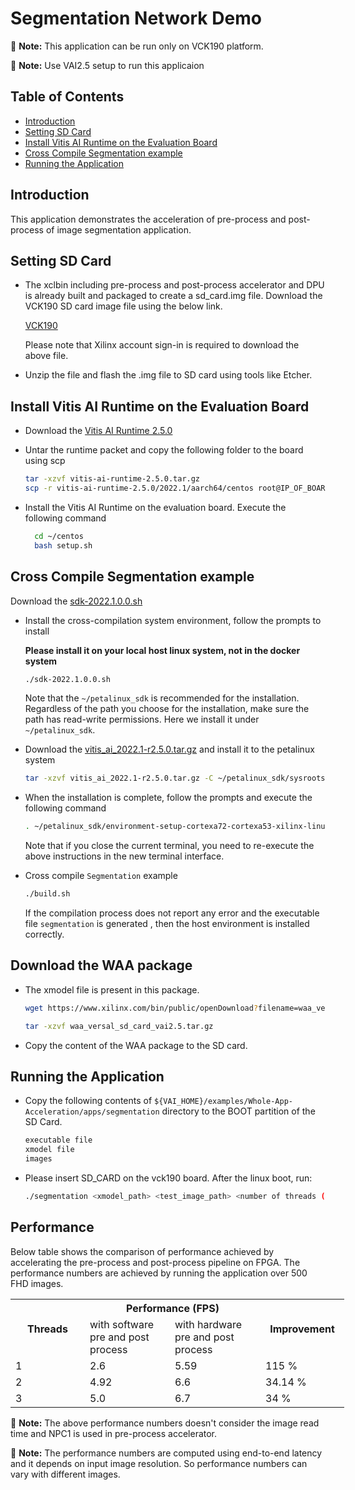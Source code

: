 # Segmentation Network Demo

:pushpin: **Note:** This application can be run only on VCK190 platform.

:pushpin: **Note:** Use VAI2.5 setup to run this applicaion


## Table of Contents

- [Introduction](#Introduction)
- [Setting SD Card](#Setting-SD-Card)
- [Install Vitis AI Runtime on the Evaluation Board](#Install-Vitis-AI-Runtime-on-the-Evaluation-Board)
- [Cross Compile Segmentation example](#Cross-Compile-Segmentation-example)
- [Running the Application](#Running-the-Application)


## Introduction
This application demonstrates the acceleration of pre-process and post-process of image segmentation application.

## Setting SD Card 

* The xclbin including pre-process and post-process accelerator and DPU is already built and packaged to create a sd_card.img file. Download the VCK190 SD card image file using the below link.

	[VCK190](https://www.xilinx.com/bin/public/openDownload?filename=segmentation_sd_card.tar.gz)
 
  Please note that Xilinx account sign-in is required to download the above file.
* Unzip the file and flash the .img file to SD card using tools like Etcher.

## Install Vitis AI Runtime on the Evaluation Board

  * Download the [Vitis AI Runtime 2.5.0](https://www.xilinx.com/bin/public/openDownload?filename=vitis-ai-runtime-2.5.0.tar.gz)

  * Untar the runtime packet and copy the following folder to the board using scp

    ```sh
    tar -xzvf vitis-ai-runtime-2.5.0.tar.gz
    scp -r vitis-ai-runtime-2.5.0/2022.1/aarch64/centos root@IP_OF_BOARD:~/ 
    ```

   * Install the Vitis AI Runtime on the evaluation board. Execute the following command

      ```sh
        cd ~/centos
        bash setup.sh
      ```

## Cross Compile Segmentation example

  Download the [sdk-2022.1.0.0.sh](https://www.xilinx.com/bin/public/openDownload?filename=sdk-2022.1.0.0.sh)

  * Install the cross-compilation system environment, follow the prompts to install

    **Please install it on your local host linux system, not in the docker system**

    ```sh
    ./sdk-2022.1.0.0.sh
    ```
    Note that the `~/petalinux_sdk` is recommended for the installation. Regardless of the path you choose for the installation, make sure the path has read-write permissions. Here we install it under `~/petalinux_sdk`.

  * Download the [vitis_ai_2022.1-r2.5.0.tar.gz](https://www.xilinx.com/bin/public/openDownload?filename=vitis_ai_2022.1-r2.5.0.tar.gz) and install it to the petalinux system 
    ```sh
    tar -xzvf vitis_ai_2022.1-r2.5.0.tar.gz -C ~/petalinux_sdk/sysroots/cortexa72-cortexa53-xilinx-linux
    ```   

  * When the installation is complete, follow the prompts and execute the following command

    ```sh
    . ~/petalinux_sdk/environment-setup-cortexa72-cortexa53-xilinx-linux
    ```
    Note that if you close the current terminal, you need to re-execute the above instructions in the new terminal interface.

  * Cross compile `Segmentation` example
    ```sh
    ./build.sh
    ```
    If the compilation process does not report any error and the executable file `segmentation` is generated , then the host environment is installed correctly.   


## Download the WAA package

* The xmodel file is present in this package.

  ```sh
  wget https://www.xilinx.com/bin/public/openDownload?filename=waa_versal_sd_card_vai2.5.tar.gz -O waa_versal_sd_card_vai2.5.tar.gz

  tar -xzvf waa_versal_sd_card_vai2.5.tar.gz
  ```
* Copy the content of the WAA package to the SD card.

## Running the Application

* Copy the following contents of  `${VAI_HOME}/examples/Whole-App-Acceleration/apps/segmentation` directory to the BOOT partition of the SD Card.

  ```sh
  executable file
  xmodel file
  images
  ```

* Please insert SD_CARD on the vck190 board. After the linux boot, run:

    ```sh
  ./segmentation <xmodel_path> <test_image_path> <number of threads (from 1 to 6)> <post_process_type(0:hw, 1:cpu)> <preprocess_type(0:hw, 1:cpu)>
    ```
## Performance

Below table shows the comparison of performance achieved by accelerating the pre-process and post-process pipeline on FPGA.
The performance numbers are achieved by running the application over 500 FHD images.

<table style="undefined;table-layout: fixed; width: 664px">
<colgroup>
<col style="width: 119px">
<col style="width: 136px">
<col style="width: 145px">
<col style="width: 134px">
</colgroup>
  <tr>
    <th rowspan="2">Threads</th>
    <th colspan="2">Performance (FPS)</th>
    <th rowspan="2"><span style="font-weight:bold">Improvement</span></th>
  </tr>
  <tr>
    <td>with software pre and post process</td>
    <td>with hardware pre and post process</td>
  </tr>

  <tr>
    <td>1</td>
    <td>2.6</td>
    <td>5.59</td>
    <td>115 %</td>
  </tr>
    <td>2</td>
    <td>4.92</td>
    <td>6.6</td>
    <td>34.14 %</td>
  <tr>
  <td>3</td>
    <td>5.0</td>
    <td>6.7</td>
    <td>34 %</td>
  </tr> 

</table>

:pushpin: **Note:** The above performance numbers doesn't consider the image read time and NPC1 is used in pre-process accelerator.


:pushpin: **Note:** The performance numbers are computed using end-to-end latency and it depends on input image resolution. So performance numbers can vary with different images.

